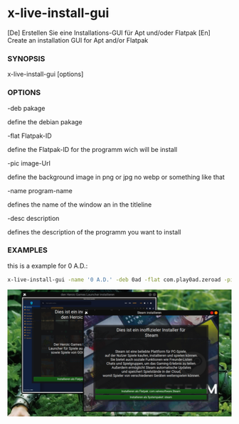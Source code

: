 # x-live-install-gui
  [De] Erstellen Sie eine Installations-GUI für Apt und/oder Flatpak  [En] Create an installation GUI for Apt and/or Flatpak

### SYNOPSIS

x-live-install-gui [options]


### OPTIONS


-deb pakage

  define the debian pakage

    
-flat Flatpak-ID
  
  define the Flatpak-ID for the programm wich will be install

    
-pic image-Url
  
  define the background image in png or jpg no webp or  something like that


-name program-name
  
  defines the name of the window an in the titleline


-desc description
  
  defines the description of the programm you want to install


### EXAMPLES
this is a example for 0 A.D.:

```bash
x-live-install-gui -name '0 A.D.' -deb 0ad -flat com.play0ad.zeroad -pic 'https://play0ad.com/wp-content/gallery/screenshots/EgyptianPyramids.jpg' -desc 'a free, open-source game of ancient warfare'
```
![screenshot](screenshot.png)
